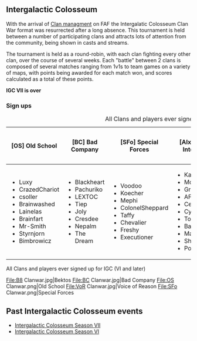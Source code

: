 ## Intergalactic Colosseum

With the arrival of [Clan managment](Clans "wikilink") on FAF the
Intergalatic Colosseum Clan War format was resurrected after a long
absence. This tournament is held between a number of participating clans
and attracts lots of attention from the community, being shown in casts
and streams.

The tournament is held as a round-robin, with each clan fighting every
other clan, over the course of several weeks. Each "battle" between 2
clans is composed of several matches ranging from 1v1s to team games on
a variety of maps, with points being awarded for each match won, and
scores calculated as a total of these points.

**IGC VII is over**

### Sign ups

<table>
<caption>All Clans and players ever signed up for IGC (VI and later)</caption>
<thead>
<tr class="header">
<th><p>[OS] Old School</p></th>
<th><p>[BC] Bad Company</p></th>
<th><p>[SFo] Special Forces</p></th>
<th><p>[AIx] Artificial Intelligence</p></th>
<th><p>[BFA] Belgian French Alliance</p></th>
<th><p>[VoR] Voice of Reason</p></th>
<th><p>[B8] Bektos</p></th>
</tr>
</thead>
<tbody>
<tr class="odd">
<td><ul>
<li>Luxy</li>
<li>CrazedChariot</li>
<li>csoller</li>
<li>Brainwashed</li>
<li>Lainelas</li>
<li>Brainfart</li>
<li>Mr-Smith</li>
<li>Styrnjorn</li>
<li>Bimbrowicz</li>
</ul></td>
<td><ul>
<li>Blackheart</li>
<li>Pachuriko</li>
<li>LEXTOC</li>
<li>Tiep</li>
<li>Joly</li>
<li>Cresdee</li>
<li>Nepalm</li>
<li>The Dream</li>
</ul></td>
<td><ul>
<li>Voodoo</li>
<li>Koecher</li>
<li>Mephi</li>
<li>ColonelSheppard</li>
<li>Taffy</li>
<li>Chevalier</li>
<li>Freshy</li>
<li>Executioner</li>
</ul></td>
<td><ul>
<li>Kalvirox</li>
<li>Morax</li>
<li>Grasz</li>
<li>AFK</li>
<li>Ceneraii</li>
<li>Cyko</li>
<li>TotalChewie</li>
<li>Basileus</li>
<li>Man_of_Action</li>
<li>Sheeo</li>
<li>Pocket_Merlin</li>
</ul></td>
<td><ul>
<li>Googui</li>
<li>Poch</li>
<li>Pietros</li>
<li>Croustiiibat</li>
<li>Jackherer</li>
<li>Clinch</li>
<li>relaxwar</li>
<li>Momo-Uchiha</li>
</ul></td>
<td><ul>
<li>Gorton</li>
<li>Keyser</li>
<li>TA4Life</li>
<li>Adjuton</li>
<li>Vee</li>
<li>Aulex</li>
<li>Vor_Tex</li>
<li>Orb</li>
<li>Sovietpride</li>
<li>Madstork</li>
</ul></td>
<td><ul>
<li>speed2</li>
<li>Tokyto</li>
<li>Ithilis</li>
<li>jmd3au1</li>
<li>hepko</li>
<li>Juraj</li>
<li>Raghar</li>
</ul></td>
</tr>
</tbody>
</table>

All Clans and players ever signed up for IGC (VI and later)

<File:B8> Clanwar.jpg\|Bektos <File:BC> Clanwar.jpg\|Bad Company
<File:OS> Clanwar.png\|Old School <File:VoR> Clanwar.jpg\|Voice of
Reason <File:SFo> Clanwar.png\|Special Forces

## Past Intergalactic Colosseum events

-   [Intergalactic Colosseum Season
    VII](Intergalactic_Colosseum_Season_VII "wikilink")
-   [Intergalactic Colosseum Season
    VI](Intergalactic_Colosseum_Season_VI "wikilink")
